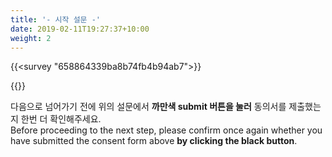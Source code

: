 ```yaml
---
title: '- 시작 설문 -'
date: 2019-02-11T19:27:37+10:00
weight: 2
---
```



{{<survey "658864339ba8b74fb4b94ab7">}}

{{</survey>}}

다음으로 넘어가기 전에 위의 설문에서 **까만색 submit 버튼을 눌러** 동의서를 제출했는지 한번 더 확인해주세요.  
Before proceeding to the next step, please confirm once again whether you have submitted the consent form above **by clicking the black button**.
